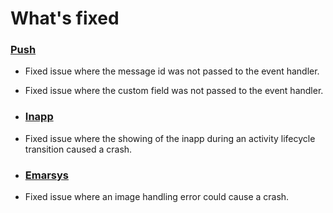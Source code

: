 # What's fixed
### [Push](https://github.com/emartech/android-emarsys-sdk/wiki#2-push)
* Fixed issue where the message id was not passed to the event handler.
* Fixed issue where the custom field was not passed to the event handler.

* ### [Inapp](https://github.com/emartech/android-emarsys-sdk/wiki#3-inapp)
* Fixed issue where the showing of the inapp during an activity lifecycle transition caused a crash.

* ### [Emarsys](https://github.com/emartech/android-emarsys-sdk/wiki#contents)
* Fixed issue where an image handling error could cause a crash.